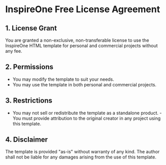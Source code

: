 # InspireOne Free License Agreement 
## 1. License Grant 
You are granted a non-exclusive, non-transferable license to use the InspireOne HTML template for personal and commercial projects without any fee. 
## 2. Permissions 
- You may modify the template to suit your needs. 
- You may use the template in both personal and commercial projects. 
## 3. Restrictions 
- You may not sell or redistribute the template as a standalone product. - You must provide attribution to the original creator in any project using this template. 
## 4. Disclaimer 
The template is provided "as-is" without warranty of any kind. The author shall not be liable for any damages arising from the use of this template.